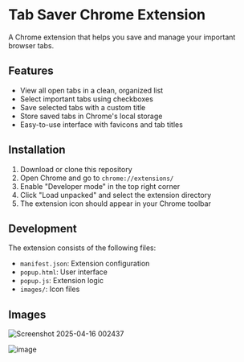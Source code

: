 # Tab Saver Chrome Extension

A Chrome extension that helps you save and manage your important browser tabs.

## Features

- View all open tabs in a clean, organized list
- Select important tabs using checkboxes
- Save selected tabs with a custom title
- Store saved tabs in Chrome's local storage
- Easy-to-use interface with favicons and tab titles

## Installation

1. Download or clone this repository
2. Open Chrome and go to `chrome://extensions/`
3. Enable "Developer mode" in the top right corner
4. Click "Load unpacked" and select the extension directory
5. The extension icon should appear in your Chrome toolbar
 
## Development

The extension consists of the following files:
- `manifest.json`: Extension configuration
- `popup.html`: User interface
- `popup.js`: Extension logic
- `images/`: Icon files

 ## Images
 
![Screenshot 2025-04-16 002437](https://github.com/user-attachments/assets/e723369a-0291-4f6b-bd44-39cd8fa57bb3)

![image](https://github.com/user-attachments/assets/b70cd2f2-efc0-4b5c-a5c0-c76bef6e96cd)
